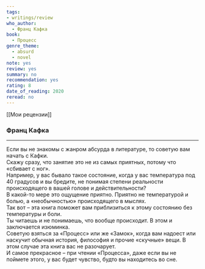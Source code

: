 ```yaml
---
tags: 
- writings/review
who_author:
  - Франц Кафка
book:
  - Процесс
genre_theme:
  - absurd
  - novel
note: yes
review: yes
summary: no
recommendation: yes
rating: 8
date_of_reading: 2020
reread: no
---
```

[[Мои рецензии]]
### Франц Кафка
---

Если вы не знакомы с жанром абсурда в литературе, то советую вам начать с Кафки.  
Скажу сразу, что занятие это не из самых приятных, потому что «сбивает с ног».  
Например, у вас бывало такое состояние, когда у вас температура под 40 градусов и вы бредите, не понимая степени реальности происходящего в вашей голове и действительности?  
В какой-то мере это ощущение приятно. Приятно не температурой и болью, а «необычностью» происходящего в мыслях.  
Так вот – эта книга поможет вам приблизиться к этому состоянию без температуры и боли.  
Ты читаешь и не понимаешь, что вообще происходит. В этом и заключается изюминка.  
Советую взяться за «Процесс» или же «Замок», когда вам надоест или наскучит обычная история, философия и прочие «скучные» вещи. В этом случае эта книга вас не разочарует.  
И самое прекрасное – при чтении «Процесса», даже если вы не поймете этого, у вас будет чувство, будто вы находитесь во сне.